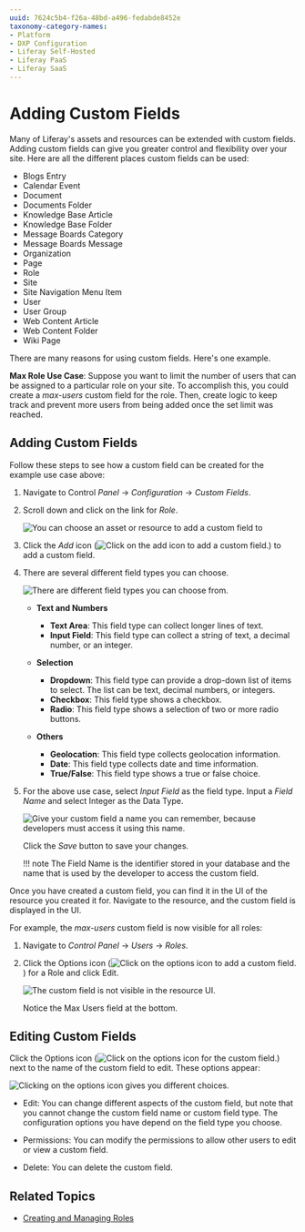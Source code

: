 ```yaml
---
uuid: 7624c5b4-f26a-48bd-a496-fedabde8452e
taxonomy-category-names:
- Platform
- DXP Configuration
- Liferay Self-Hosted
- Liferay PaaS
- Liferay SaaS
---
```

# Adding Custom Fields

Many of Liferay's assets and resources can be extended with custom fields. Adding custom fields can give you greater control and flexibility over your site. Here are all the different places custom fields can be used:

- Blogs Entry
- Calendar Event
- Document
- Documents Folder
- Knowledge Base Article
- Knowledge Base Folder
- Message Boards Category
- Message Boards Message
- Organization
- Page
- Role
- Site
- Site Navigation Menu Item
- User
- User Group
- Web Content Article
- Web Content Folder
- Wiki Page

There are many reasons for using custom fields. Here's one example.

**Max Role Use Case**: Suppose you want to limit the number of users that can be assigned to a particular role on your site. To accomplish this, you could create a *max-users* custom field for the role. Then, create logic to keep track and prevent more users from being added once the set limit was reached.

## Adding Custom Fields

Follow these steps to see how a custom field can be created for the example use case above:

1. Navigate to Control *Panel* &rarr; *Configuration* &rarr; *Custom Fields*.

1. Scroll down and click on the link for *Role*.

    ![You can choose an asset or resource to add a custom field to](adding-custom-fields/images/01.png)

1. Click the *Add* icon (![Click on the add icon to add a custom field.](../../images/icon-add.png)) to add a custom field.

1. There are several different field types you can choose.

    ![There are different field types you can choose from.](adding-custom-fields/images/02.png)

    - **Text and Numbers**
        - **Text Area**: This field type can collect longer lines of text.
        - **Input Field**: This field type can collect a string of text, a decimal number, or an integer.

    - **Selection**
        - **Dropdown**: This field type can provide a drop-down list of items to select. The list can be text, decimal numbers, or integers.
        - **Checkbox**: This field type shows a checkbox.
        - **Radio**: This field type shows a selection of two or more radio buttons.

    - **Others**
        - **Geolocation**: This field type collects geolocation information.
        - **Date**: This field type collects date and time information.
        - **True/False**: This field type shows a true or false choice.

1. For the above use case, select *Input Field* as the field type. Input a *Field Name* and select Integer as the Data Type.

    ![Give your custom field a name you can remember, because developers must access it using this name.](adding-custom-fields/images/03.png)

    Click the *Save* button to save your changes.

    !!! note
        The Field Name is the identifier stored in your database and the name that is used by the developer to access the custom field.

Once you have created a custom field, you can find it in the UI of the resource you created it for. Navigate to the resource, and the custom field is displayed in the UI.

For example, the *max-users* custom field is now visible for all roles:

1. Navigate to *Control Panel* &rarr; *Users* &rarr; *Roles*.

1. Click the Options icon (![Click on the options icon to add a custom field.](../../images/icon-options.png)) for a Role and click Edit.

    ![The custom field is not visible in the resource UI.](adding-custom-fields/images/04.png)

    Notice the Max Users field at the bottom.

## Editing Custom Fields

Click the Options icon (![Click on the options icon for the custom field.](../../images/icon-options.png)) next to the name of the custom field to edit. These options appear:

![Clicking on the options icon gives you different choices.](adding-custom-fields/images/05.png)

- Edit: You can change different aspects of the custom field, but note that you cannot change the custom field name or custom field type. The configuration options you have depend on the field type you choose.

- Permissions: You can modify the permissions to allow other users to edit or view a custom field.

- Delete: You can delete the custom field.

## Related Topics

- [Creating and Managing Roles](../../users-and-permissions/roles-and-permissions/creating-and-managing-roles.md)